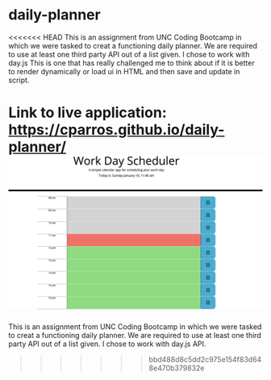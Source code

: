 # daily-planner

<<<<<<< HEAD
This is an assignment from UNC Coding Bootcamp in which we were tasked to creat a functioning daily planner. We are required to use at least one third party API out of a list given. I chose to work with day.js This is one that has really challenged me to think about if it is better to render dynamically or load ui in HTML and then save and update in script.

Link to live application: https://cparros.github.io/daily-planner/
![screenshot](./images/liveApp.png)
=======
This is an assignment from UNC Coding Bootcamp in which we were tasked to creat a functioning daily planner. We are required to use at least one third party API out of a list given. I chose to work with day.js API.
>>>>>>> bbd488d8c5dd2c975e154f83d648e470b379832e

